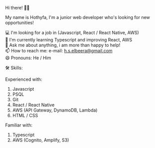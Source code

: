 Hi there! 👋🏼

My name is Hothyfa, I'm a junior web developer who's looking for new opportunities!

💻 I'm looking for a job in (Javascript, React / React Native, AWS) <br />
🌴 I'm currently learning Typescript and improving React, AWS <br />
💬 Ask me about anything, i am more than happy to help! <br />
📫 How to reach me: e-mail: h.s.elbeera@gmail.com <br />
😄 Pronouns: He / Him

🛠 Skills:

Experienced with:
1. Javascript
2. PSQL
3. Git
4. React / React Native
5. AWS (API Gateway, DynamoDB, Lambda)
7. HTML / CSS

Familiar with:
1. Typescript
2. AWS (Cognito, Amplify, S3)
